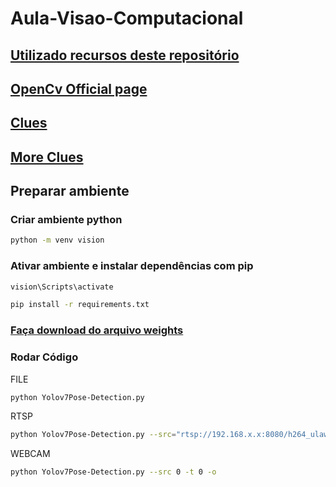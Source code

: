 # Aula-Visao-Computacional

## [Utilizado recursos deste repositório](https://github.com/WongKinYiu/yolov7.git)

## [OpenCv Official page](https://docs.opencv.org/4.x/d1/dfb/intro.html)

## [Clues](https://stackabuse.com/real-time-pose-estimation-from-video-in-python-with-yolov7/)

## [More Clues](https://learnopencv.com/yolov7-object-detection-paper-explanation-and-inference/)

## Preparar ambiente

### Criar ambiente python
```sh
python -m venv vision
```

### Ativar ambiente e instalar dependências com pip
```sh
vision\Scripts\activate
```

```sh
pip install -r requirements.txt
```

### [Faça download do arquivo weights](https://github.com/WongKinYiu/yolov7/releases/download/v0.1/yolov7-w6-pose.pt)

### Rodar Código

FILE

```sh
python Yolov7Pose-Detection.py
```

RTSP

```sh
python Yolov7Pose-Detection.py --src="rtsp://192.168.x.x:8080/h264_ulaw.sdp" -t 1
```

WEBCAM

```sh
python Yolov7Pose-Detection.py --src 0 -t 0 -o
```

